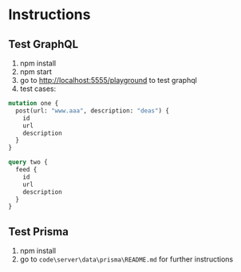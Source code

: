 # Instructions

## Test GraphQL

1. npm install
2. npm start
3. go to <http://localhost:5555/playground> to test graphql
4. test cases:

~~~graphql
mutation one {
  post(url: "www.aaa", description: "deas") {
    id
    url
    description
  }
}

query two {
  feed {
    id
    url
    description
  }
}
~~~

## Test Prisma

1. npm install
2. go to `code\server\data\prisma\README.md` for further instructions